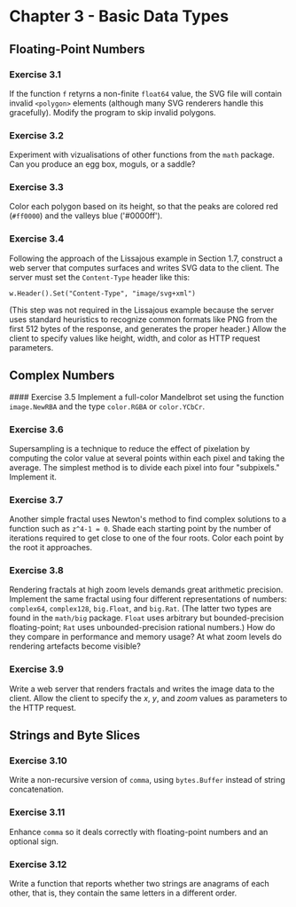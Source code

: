 # Chapter 3 - Basic Data Types

## Floating-Point Numbers

### Exercise 3.1
If the function `f` retyrns a non-finite `float64` value, the SVG file will
contain invalid `<polygon>` elements (although many SVG renderers handle this
gracefully). Modify the program to skip invalid polygons.

### Exercise 3.2
Experiment with vizualisations of other functions from the `math` package. Can
you produce an egg box, moguls, or a saddle?

### Exercise 3.3
Color each polygon based on its height, so that the peaks are colored red
(`#ff0000`) and the valleys blue ('#0000ff').

### Exercise 3.4
Following the approach of the Lissajous example in Section 1.7, construct a web
server that computes surfaces and writes SVG data to the client. The server must
set the `Content-Type` header like this:
```
w.Header().Set("Content-Type", "image/svg+xml")
```
(This step was not required in the Lissajous example because the server uses
standard heuristics to recognize common formats like PNG from the first 512
bytes of the response, and generates the proper header.) Allow the client to
specify values like height, width, and color as HTTP request parameters.

## Complex Numbers

#### Exercise 3.5
Implement a full-color Mandelbrot set using the function `image.NewRBA` and the
type `color.RGBA` or `color.YCbCr`.

### Exercise 3.6
Supersampling is a technique to reduce the effect of pixelation by computing
the color value at several points within each pixel and taking the average. The
simplest method is to divide each pixel into four "subpixels." Implement it.

### Exercise 3.7
Another simple fractal uses Newton's method to find complex solutions to a
function such as `z^4-1 = 0`. Shade each starting point by the number of
iterations required to get close to one of the four roots. Color each point by
the root it approaches.

### Exercise 3.8
Rendering fractals at high zoom levels demands great arithmetic precision.
Implement the same fractal using four different representations of numbers:
`complex64`, `complex128`, `big.Float`, and `big.Rat`. (The latter two types
are found in the `math/big` package. `Float` uses arbitrary but
bounded-precision floating-point; `Rat` uses unbounded-precision rational
numbers.) How do they compare in performance and memory usage? At what zoom
levels do rendering artefacts become visible?

### Exercise 3.9
Write a web server that renders fractals and writes the image data to the
client. Allow the client to specify the _x_, _y_, and _zoom_ values as
parameters to the HTTP request.

## Strings and Byte Slices

### Exercise 3.10
Write a non-recursive version of `comma`, using `bytes.Buffer` instead of string
concatenation.

### Exercise 3.11
Enhance `comma` so it deals correctly with floating-point numbers and an
optional sign.

### Exercise 3.12
Write a function that reports whether two strings are anagrams of each other,
that is, they contain the same letters in a different order.
